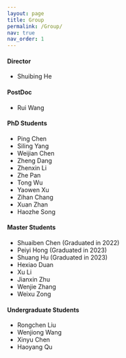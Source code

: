 ```yaml
---
layout: page
title: Group
permalink: /Group/
nav: true
nav_order: 1
---
```

#### **Director**
- Shuibing He

#### **PostDoc**
- Rui Wang

#### **PhD Students**
- Ping Chen 
- Siling Yang 
- Weijian Chen 
- Zheng Dang 
- Zhenxin Li 
- Zhe Pan
- Tong Wu
- Yaowen Xu
- Zihan Chang
- Xuan Zhan
- Haozhe Song

#### **Master Students**
- Shuaiben Chen (Graduated in 2022)
- Peiyi Hong (Graduated in 2023)
- Shuang Hu (Graduated in 2023)
- Hexiao Duan
- Xu Li
- Jianxin Zhu
- Wenjie Zhang
- Weixu Zong

#### **Undergraduate Students**
- Rongchen Liu
- Wenjiong Wang
- Xinyu Chen
- Haoyang Qu